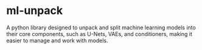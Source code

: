 # ml-unpack
A python library designed to unpack and split machine learning models into their core components, such as U-Nets, VAEs, and conditioners, making it easier to manage and work with models.
